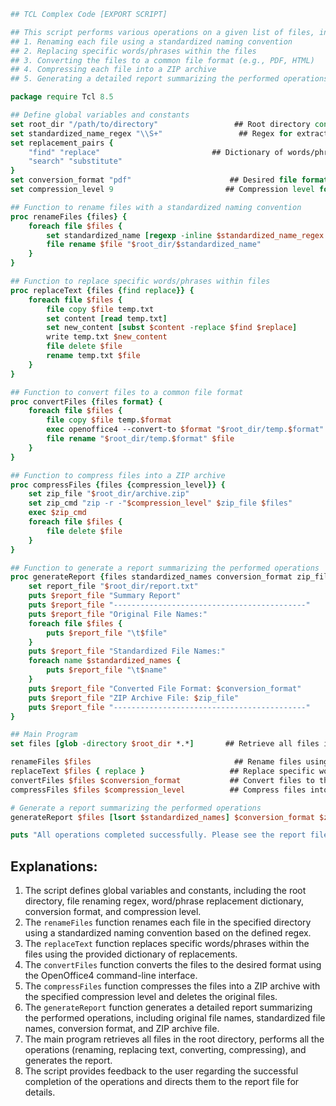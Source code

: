 ```tcl
## TCL Complex Code [EXPORT SCRIPT]

## This script performs various operations on a given list of files, including:
## 1. Renaming each file using a standardized naming convention
## 2. Replacing specific words/phrases within the files
## 3. Converting the files to a common file format (e.g., PDF, HTML)
## 4. Compressing each file into a ZIP archive
## 5. Generating a detailed report summarizing the performed operations

package require Tcl 8.5

## Define global variables and constants
set root_dir "/path/to/directory"                 ## Root directory containing files
set standardized_name_regex "\\S+"                 ## Regex for extracting file names
set replacement_pairs {
    "find" "replace"                         ## Dictionary of words/phrases to replace
    "search" "substitute"
}
set conversion_format "pdf"                      ## Desired file format for conversion
set compression_level 9                         ## Compression level for ZIP archive

## Function to rename files with a standardized naming convention
proc renameFiles {files} {
    foreach file $files {
        set standardized_name [regexp -inline $standardized_name_regex $file]
        file rename $file "$root_dir/$standardized_name"
    }
}

## Function to replace specific words/phrases within files
proc replaceText {files {find replace}} {
    foreach file $files {
        file copy $file temp.txt
        set content [read temp.txt]
        set new_content [subst $content -replace $find $replace]
        write temp.txt $new_content
        file delete $file
        rename temp.txt $file
    }
}

## Function to convert files to a common file format
proc convertFiles {files format} {
    foreach file $files {
        file copy $file temp.$format
        exec openoffice4 --convert-to $format "$root_dir/temp.$format"
        file rename "$root_dir/temp.$format" $file
    }
}

## Function to compress files into a ZIP archive
proc compressFiles {files {compression_level}} {
    set zip_file "$root_dir/archive.zip"
    set zip_cmd "zip -r -"$compression_level" $zip_file $files"
    exec $zip_cmd
    foreach file $files {
        file delete $file
    }
}

## Function to generate a report summarizing the performed operations
proc generateReport {files standardized_names conversion_format zip_file} {
    set report_file "$root_dir/report.txt"
    puts $report_file "Summary Report"
    puts $report_file "-------------------------------------------"
    puts $report_file "Original File Names:"
    foreach file $files {
        puts $report_file "\t$file"
    }
    puts $report_file "Standardized File Names:"
    foreach name $standardized_names {
        puts $report_file "\t$name"
    }
    puts $report_file "Converted File Format: $conversion_format"
    puts $report_file "ZIP Archive File: $zip_file"
    puts $report_file "-------------------------------------------"
}

## Main Program
set files [glob -directory $root_dir *.*]       ## Retrieve all files in the root directory

renameFiles $files                                ## Rename files using standardized naming convention
replaceText $files { replace }                   ## Replace specific words/phrases in the files
convertFiles $files $conversion_format           ## Convert files to the specified format
compressFiles $files $compression_level          ## Compress files into a ZIP archive

# Generate a report summarizing the performed operations
generateReport $files [lsort $standardized_names] $conversion_format $zip_file

puts "All operations completed successfully. Please see the report file for details."
```

## Explanations:
1. The script defines global variables and constants, including the root directory, file renaming regex, word/phrase replacement dictionary, conversion format, and compression level.
2. The `renameFiles` function renames each file in the specified directory using a standardized naming convention based on the defined regex.
3. The `replaceText` function replaces specific words/phrases within the files using the provided dictionary of replacements.
4. The `convertFiles` function converts the files to the desired format using the OpenOffice4 command-line interface.
5. The `compressFiles` function compresses the files into a ZIP archive with the specified compression level and deletes the original files.
6. The `generateReport` function generates a detailed report summarizing the performed operations, including original file names, standardized file names, conversion format, and ZIP archive file.
7. The main program retrieves all files in the root directory, performs all the operations (renaming, replacing text, converting, compressing), and generates the report.
8. The script provides feedback to the user regarding the successful completion of the operations and directs them to the report file for details.